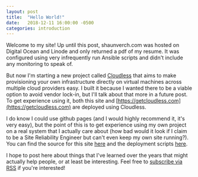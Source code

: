 ```yaml
---
layout: post
title:  "Hello World!"
date:   2018-12-11 16:00:00 -0500
categories: introduction
---
```

Welcome to my site!  Up until this post, shaunverch.com was hosted on Digital
Ocean and Linode and only returned a pdf of my resume.  It was configured using
very infrequently run Ansible scripts and didn't include any monitoring to speak
of.

But now I'm starting a new project called [Cloudless](https://getcloudless.com)
that aims to make provisioning your own infrastructure directly on virtual
machines across multiple cloud providers easy.  I built it because I wanted
there to be a viable option to avoid vendor lock-in, but I'll talk about that
more in a future post.  To get experience using it, both this site and
[https://getcloudless.com](https://getcloudless.com) are deployed using
Cloudless.

I do know I could use github pages (and I would highly recommend it, it's very
easy), but the point of this is to get experience using my own project on a real
system that I actually care about (how bad would it look if I claim to be a Site
Reliability Engineer but can't even keep my own site running?).  You can find
the source for this site [here](https://github.com/sverch/shaunverch.com/) and
the deployment scripts
[here](https://github.com/sverch/shaunverch.com/tree/master/deployment/).

I hope to post here about things that I've learned over the years that might
actually help people, or at least be interesting.  Feel free to [subscribe via
RSS](/feed.xml) if you're interested!

